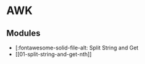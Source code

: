 AWK
===

Modules
---

- [:fontawesome-solid-file-alt: Split String and Get
- [[01-split-string-and-get-nth]]
